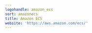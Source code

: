 ```yaml
---
logohandle: amazon_ecs
sort: amazonecs
title: Amazon ECS
website: 'https://aws.amazon.com/ecs/'
---
```

